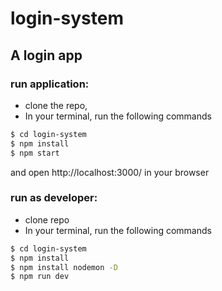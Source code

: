# login-system
## A login app
### run application:
- clone the repo,
- In your terminal, run the following commands
```sh
$ cd login-system
$ npm install
$ npm start
```
and open http://localhost:3000/ in your browser

### run as developer:
- clone repo
- In your terminal, run the following commands
```sh
$ cd login-system
$ npm install
$ npm install nodemon -D
$ npm run dev
```
